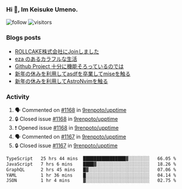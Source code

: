 ### Hi 👋, Im Keisuke Umeno.

<!--
**9renpoto/9renpoto** is a ✨ _special_ ✨ repository because its `README.md` (this file) appears on your GitHub profile.

Here are some ideas to get you started:

- 🔭 I’m currently working on ...
- 🌱 I’m currently learning ...
- 👯 I’m looking to collaborate on ...
- 🤔 I’m looking for help with ...
- 💬 Ask me about ...
- 📫 How to reach me: ...
- 😄 Pronouns: ...
- ⚡ Fun fact: ...
-->

![follow](https://img.shields.io/github/followers/9renpoto?label=Follow&style=social)
![visitors](https://komarev.com/ghpvc/?username=9renpoto&label=Profile%20views&color=0e75b6&style=flat)

### Blogs posts

<!-- BLOG-POST-LIST:START -->
- [ROLLCAKE株式会社にJoinしました](https://9renpoto.win/entry/2024/02/11/join)
- [eza のあるカラフルな生活](https://9renpoto.win/entry/2024/02/01/eza)
- [Github Project 十分に機能そろっているのでは](https://9renpoto.win/entry/2024/01/14/gh-projects)
- [新年の休みを利用してasdfを卒業してmiseを触る](https://9renpoto.win/entry/2024/01/07/mise)
- [新年の休みを利用してAstroNvimを触る](https://9renpoto.win/entry/2024/01/03/new-year-holidays)
<!-- BLOG-POST-LIST:END -->

### Activity

<!--START_SECTION:activity-->
1. 🗣 Commented on [#1168](https://github.com/9renpoto/upptime/issues/1168#issuecomment-1955519622) in [9renpoto/upptime](https://github.com/9renpoto/upptime)
2. 🔒 Closed issue [#1168](https://github.com/9renpoto/upptime/issues/1168) in [9renpoto/upptime](https://github.com/9renpoto/upptime)
3. ❗ Opened issue [#1168](https://github.com/9renpoto/upptime/issues/1168) in [9renpoto/upptime](https://github.com/9renpoto/upptime)
4. 🗣 Commented on [#1167](https://github.com/9renpoto/upptime/issues/1167#issuecomment-1954916813) in [9renpoto/upptime](https://github.com/9renpoto/upptime)
5. 🔒 Closed issue [#1167](https://github.com/9renpoto/upptime/issues/1167) in [9renpoto/upptime](https://github.com/9renpoto/upptime)
<!--END_SECTION:activity-->

<!--START_SECTION:waka-->

```txt
TypeScript   25 hrs 44 mins  ████████████████▓░░░░░░░░   66.05 %
JavaScript   7 hrs 6 mins    ████▓░░░░░░░░░░░░░░░░░░░░   18.26 %
GraphQL      2 hrs 45 mins   █▓░░░░░░░░░░░░░░░░░░░░░░░   07.06 %
YAML         1 hr 36 mins    █░░░░░░░░░░░░░░░░░░░░░░░░   04.14 %
JSON         1 hr 4 mins     ▓░░░░░░░░░░░░░░░░░░░░░░░░   02.75 %
```

<!--END_SECTION:waka-->
